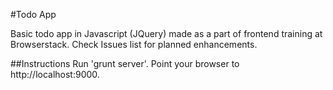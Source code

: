 #Todo App

Basic todo app in Javascript (JQuery) made as a part of frontend training at Browserstack.
Check Issues list for planned enhancements.

##Instructions
Run 'grunt server'. Point your browser to http://localhost:9000.


